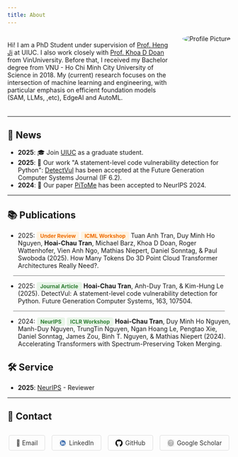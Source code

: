 ```yaml
---
title: About 
---
```


<div style="display: flex; align-items: flex-start; gap: 20px; margin: 20px 0;">
  <div style="flex: 1;">
    <p>Hi! I am a PhD Student under supervision of   <a href="https://scholar.google.com/citations?user=z7GCqT4AAAAJ&hl=en&oi=ao" target="_blank">Prof. Heng Ji</a> at UIUC. I also work closely with <a href="https://scholar.google.com/citations?user=Zz2hMgcAAAAJ&hl=en&oi=ao" target="_blank">Prof. Khoa D Doan</a> from VinUniversity. Before that, I received my Bachelor degree from VNU - Ho Chi Minh City University of Science in 2018.  
    My (current) research focuses on the intersection of machine learning and engineering, with particular emphasis on efficient foundation models (SAM, LLMs, ,etc), EdgeAI and AutoML.</p>
  </div>
  <div style="flex-shrink: 0; text-align: center; max-width: 250px;">
    <img src="./profile.PNG" alt="Profile Picture" style="width: 180px; height: 180px; border-radius: 50%; object-fit: cover;">
  </div>
</div>




---

## 📰 News

* **2025**: 🎓 Join [UIUC](https://siebelschool.illinois.edu/) as a graduate student.
* **2025**: 📄 Our work "A statement-level code vulnerability detection for Python": [DetectVul](https://arxiv.org/abs/2405.16148) has been accepted at the Future Generation Computer Systems Journal (IF 6.2).
* **2024**: 📄 Our paper [PiToMe](https://arxiv.org/abs/2405.16148) has been accepted to NeurIPS 2024.    

---

## 📚 Publications

* 2025:  <span style="background-color: #fff3e0; color: #ef6c00; padding: 2px 8px; border-radius: 4px; font-size: 0.85em; font-weight: bold;">Under Review</span> <span style="background-color: #fff3e0; color: #ef6c00; padding: 2px 8px; border-radius: 4px; font-size: 0.85em; font-weight: bold;">ICML Workshop</span> Tuan Anh Tran, Duy Minh Ho Nguyen, **Hoai-Chau Tran**, Michael Barz, Khoa D Doan, Roger Wattenhofer, Vien Anh Ngo, Mathias Niepert, Daniel Sonntag, & Paul Swoboda (2025). How Many Tokens Do 3D Point Cloud Transformer Architectures Really Need?.

<div style="border-top: 0.25px solid grey; margin: 10px auto; width: 95%;"></div>

* 2025: <span style="background-color: #e8f5e8; color: #2e7d32; padding: 2px 8px; border-radius: 4px; font-size: 0.85em; font-weight: bold;">Journal Article</span>  **Hoai-Chau Tran**, Anh-Duy Tran, & Kim-Hung Le (2025). DetectVul: A statement-level code vulnerability detection for Python. Future Generation Computer Systems, 163, 107504.

<div style="border-top: 0.25px solid grey; margin: 10px auto; width: 95%;"></div>

* 2024: <span style="background-color: #e8f5e8; color: #2e7d32; padding: 2px 8px; border-radius: 4px; font-size: 0.85em; font-weight: bold;">NeurIPS</span> <span style="background-color: #e8f5e8; color: #2e7d32; padding: 2px 8px; border-radius: 4px; font-size: 0.85em; font-weight: bold;">ICLR Workshop</span> **Hoai-Chau Tran**, Duy Minh Ho Nguyen, Manh-Duy Nguyen, TrungTin Nguyen, Ngan Hoang Le, Pengtao Xie, Daniel Sonntag, James Zou, Binh T. Nguyen, & Mathias Niepert (2024). Accelerating Transformers with Spectrum-Preserving Token Merging. 

## 🛠️ Service

<!-- * **2025**: [International Conference on Machine Learning (ICML)](https://icml.cc) - Area Chair -->
* **2025**: [NeurIPS](https://neurips.cc) - Reviewer
<!-- * **2023**: [International Conference on Learning Representations (ICLR)](https://iclr.cc) - Reviewer -->
<!-- * **2023**: [Association for the Advancement of Artificial Intelligence (AAAI)](https://aaai.org) - Senior Program Committee Member -->

<!-- ### 🏛️ Workshop Organization -->
<!-- * **2024**: [Workshop on Machine Learning for Healthcare](https://ml4health.github.io) - Co-organizer -->
<!-- * **2023**: [AI Safety Workshop at NeurIPS](https://aissafety.org) - Program Committee Member -->

<!-- ### 🏆 Awards & Recognition -->
<!-- * **2024**: Outstanding Reviewer Award - [Conference Name](https://conference-website.com) -->
<!-- * **2023**: Distinguished Service Award - [Organization Name](https://organization-website.com) -->

---

## 📧 Contact

<div style="text-align: center; margin: 30px 0;">
  <div style="display: flex; gap: 15px; justify-content: center; flex-wrap: wrap;">
    <a href="mailto:chauht2@illinois.edu" style="text-decoration: none; padding: 8px 16px; border: 1px solid #ddd; border-radius: 4px; color: #333; display: flex; align-items: center; gap: 6px;">📧 Email</a>
    <a href="https://www.linkedin.com/in/hoai-chau-tran/" target="_blank" style="text-decoration: none; padding: 8px 16px; border: 1px solid #ddd; border-radius: 4px; color: #333; display: flex; align-items: center; gap: 6px;"><img src="./linkedin.png" alt="LinkedIn" style="width: 16px; height: 16px;"> LinkedIn</a>
    <a href="https://github.com/hchautran" target="_blank" style="text-decoration: none; padding: 8px 16px; border: 1px solid #ddd; border-radius: 4px; color: #333; display: flex; align-items: center; gap: 6px;"><img src="./github.png" alt="GitHub" style="width: 16px; height: 16px;"> GitHub</a>
    <a href="https://scholar.google.com/citations?user=FZH2vcEAAAAJ&hl=en" target="_blank" style="text-decoration: none; padding: 8px 16px; border: 1px solid #ddd; border-radius: 4px; color: #333; display: flex; align-items: center; gap: 6px;"><img src="./scholar.png" alt="Google Scholar" style="width: 16px; height: 16px;"> Google Scholar</a>
  </div>
</div>
